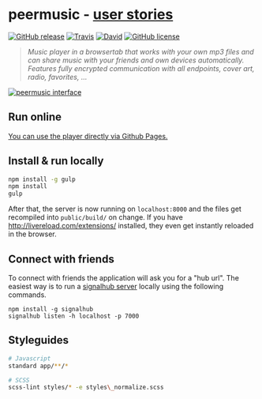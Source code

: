 # peermusic - [user stories](https://github.com/peermusic/user-stories/issues)

[![GitHub release](https://img.shields.io/badge/release-v0.1.0-blue.svg?style=flat-square)](https://github.com/peermusic/app/releases)
[![Travis](https://img.shields.io/travis/peermusic/app/master.svg?style=flat-square)](https://travis-ci.org/peermusic/app)
[![David](https://img.shields.io/david/peermusic/app.svg?style=flat-square)]()
[![GitHub license](https://img.shields.io/badge/licence-AGPL_v3.0-blue.svg?style=flat-square)](https://github.com/peermusic/app/blob/master/LICENSE)

> *Music player in a browsertab that works with your own mp3 files and can share music with your friends and own devices automatically. Features fully encrypted communication with all endpoints, cover art, radio, favorites, ...*

[![peermusic interface](http://i.imgur.com/zkNgtMO.png)](http://peermusic.github.io/)

## Run online

[You can use the player directly via Github Pages.](http://peermusic.github.io/)

## Install & run locally

```sh
npm install -g gulp
npm install
gulp
```

After that, the server is now running on `localhost:8000` and the files get recompiled into `public/build/` on change. 
If you have http://livereload.com/extensions/ installed, they even get instantly reloaded in the browser.

## Connect with friends

To connect with friends the application will ask you for a "hub url". 
The easiest way is to run a [signalhub server](https://github.com/mafintosh/signalhub) locally using the following commands.

```
npm install -g signalhub
signalhub listen -h localhost -p 7000
```

## Styleguides

```sh
# Javascript
standard app/**/*

# SCSS
scss-lint styles/* -e styles\_normalize.scss
```
